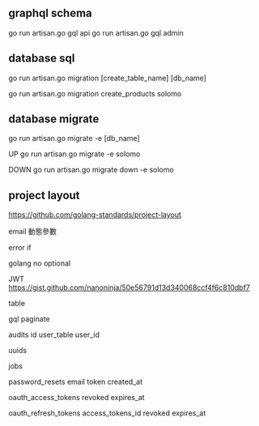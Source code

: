 ## graphql schema
go run artisan.go gql api
go run artisan.go gql admin

## database sql
go run artisan.go migration [create_table_name] [db_name]

go run artisan.go migration create_products solomo

## database migrate
go run artisan.go migrate -e [db_name]

UP
go run artisan.go migrate -e solomo

DOWN
go run artisan.go migrate down -e solomo

## project layout
https://github.com/golang-standards/project-layout

email
動態參數


error if

golang no optional


JWT
https://gist.github.com/nanoninja/50e56791d13d340068ccf4f6c810dbf7

table

gql 
paginate

audits
    id
    user_table
    user_id

uuids

jobs

password_resets
    email
    token
    created_at

oauth_access_tokens
    revoked
    expires_at

oauth_refresh_tokens
    access_tokens_id
    revoked
    expires_at